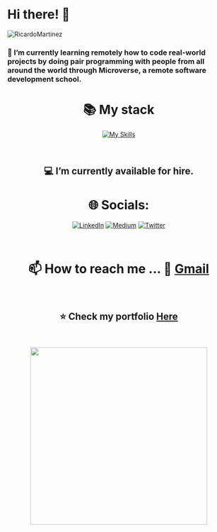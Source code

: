 <h1>Hi there! 👋</h1> 
  
  ![RicardoMartinez](https://github.com/bohaz/bohaz/assets/127757182/b4f4c26b-7d40-47d8-8a8f-e4220dcdaa89)


### 🌱 I’m currently learning remotely how to code real-world projects by doing pair programming with people from all around the world through Microverse, a remote software development school.

<div align="center">
  
# 📚 My stack
[![My Skills](https://skillicons.dev/icons?i=js,html,css,react,redux,jest,sass,ruby,git,bootstrap,github,webpack,figma)](https://skillicons.dev)

</div>

<br>

<div align="center">

## 💻 I’m currently available for hire.
  
</div>

<div align="center">
  
# 🌐 Socials:
  
[![LinkedIn](https://img.shields.io/badge/LinkedIn-%230077B5.svg?logo=linkedin&logoColor=white)](https://www.linkedin.com/in/ricardomartínez∴/) [![Medium](https://img.shields.io/badge/Medium-12100E?logo=medium&logoColor=white)](https://medium.com/@ricardomartinezvet) [![Twitter](https://img.shields.io/badge/Twitter-%231DA1F2.svg?logo=Twitter&logoColor=white)](https://twitter.com/Ricardo29115571)

</div>

<br>

<div align="center">

# 📫 How to reach me ... 📧 [Gmail](mailto:rudicarrilloypr@gmail.com) 
  
</div> 

<br>

<div align="center">

## ⭐️ Check my portfolio [Here](https://bohaz.github.io/First-mobile-project/)
  
</div>

<br>

<div align="center">

[<img width="400" src="https://github-readme-stats.vercel.app/api?username=bohaz&show_icons=true"/>](https://github.com/bohaz/)
  
</div>
